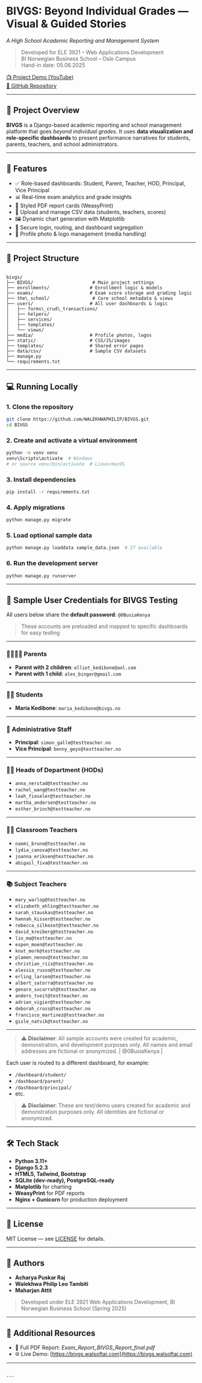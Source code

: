 # BIVGS: Beyond Individual Grades — Visual & Guided Stories  
_A High School Academic Reporting and Management System_

> Developed for ELE 3921 – Web Applications Development  
> BI Norwegian Business School – Oslo Campus  
> Hand-in date: 05.06.2025

[📺 Project Demo (YouTube)](https://www.youtube.com/watch?v=7P4s3DVCt-E)  
[🔗 GitHub Repository](https://github.com/WALEKHWAPHILIP/BIVGS)

---

## 🧭 Project Overview

**BIVGS** is a Django-based academic reporting and school management platform that goes *beyond individual grades*. It uses **data visualization and role-specific dashboards** to present performance narratives for students, parents, teachers, and school administrators.

---

## 🎯 Features

- ✅ Role-based dashboards: Student, Parent, Teacher, HOD, Principal, Vice Principal
- 📊 Real-time exam analytics and grade insights
- 🧾 Styled PDF report cards (WeasyPrint)
- 📁 Upload and manage CSV data (students, teachers, scores)
- 🖼️ Dynamic chart generation with Matplotlib
- 🔐 Secure login, routing, and dashboard segregation
- 📸 Profile photo & logo management (media handling)

---

## 📁 Project Structure

```

bivgs/
├── BIVGS/                      # Main project settings
├── enrollments/               # Enrollment logic & models
├── exams/                     # Exam score storage and grading logic
├── the\_school/                # Core school metadata & views
├── users/                     # All user dashboards & logic
│   ├── forms\_crud\_transactions/
│   ├── helpers/
│   ├── services/
│   ├── templates/
│   └── views/
├── media/                     # Profile photos, logos
├── static/                    # CSS/JS/images
├── templates/                 # Shared error pages
├── data/csv/                  # Sample CSV datasets
├── manage.py
└── requirements.txt

````

---

## 💻 Running Locally

### 1. Clone the repository

```bash
git clone https://github.com/WALEKHWAPHILIP/BIVGS.git
cd BIVGS
````

### 2. Create and activate a virtual environment

```bash
python -m venv venv
venv\Scripts\activate  # Windows
# or source venv/bin/activate  # Linux/macOS
```

### 3. Install dependencies

```bash
pip install -r requirements.txt
```

### 4. Apply migrations

```bash
python manage.py migrate
```

### 5. Load optional sample data

```bash
python manage.py loaddata sample_data.json  # If available
```

### 6. Run the development server

```bash
python manage.py runserver
```

---


## 📑 Sample User Credentials for BIVGS Testing

All users below share the **default password**: `@0BusiaKenya`

> These accounts are preloaded and mapped to specific dashboards for easy testing

---

### 👨‍👩‍👧‍👦 Parents

- **Parent with 2 children**: `elliot_kedibone@aol.com`  
- **Parent with 1 child**: `alex_binger@gmail.com`

---

### 👩‍🎓 Students

- **Maria Kedibone**: `maria_kedibone@bivgs.no`

---

### 🏫 Administrative Staff

- **Principal**: `simon_galle@testteacher.no`  
- **Vice Principal**: `benny_geys@testteacher.no`

---

### 🧑‍🏫 Heads of Department (HODs)

- `anna_nerstad@testteacher.no`  
- `rachel_wang@testteacher.no`  
- `leah_fieseler@testteacher.no`  
- `martha_andersen@testteacher.no`  
- `esther_brinch@testteacher.no`

---

### 👩‍🏫 Classroom Teachers

- `naomi_bruno@testteacher.no`  
- `lydia_canova@testteacher.no`  
- `joanna_eriksen@testteacher.no`  
- `abigail_fiva@testteacher.no`

---

### 📚 Subject Teachers

- `mary_warlop@testteacher.no`  
- `elizabeth_ehling@testteacher.no`  
- `sarah_stauskas@testteacher.no`  
- `hannah_kisser@testteacher.no`  
- `rebecca_silkoset@testteacher.no`  
- `david_kreiberg@testteacher.no`  
- `lin_ma@testteacher.no`  
- `espen_moen@testteacher.no`  
- `knut_mork@testteacher.no`  
- `plamen_nenov@testteacher.no`  
- `christian_riis@testteacher.no`  
- `alessia_russo@testteacher.no`  
- `erling_larsen@testteacher.no`  
- `albert_satorra@testteacher.no`  
- `genaro_sucarrat@testteacher.no`  
- `anders_tveit@testteacher.no`  
- `adrien_vigier@testteacher.no`  
- `deborah_cross@testteacher.no`  
- `francisco_martinez@testteacher.no`  
- `gisle_natvik@testteacher.no`

---

> ⚠️ **Disclaimer**: All sample accounts were created for academic, demonstration, and development purposes only. All names and email addresses are fictional or anonymized.
                               | @0BusiaKenya |

Each user is routed to a different dashboard, for example:

* `/dashboard/student/`
* `/dashboard/parent/`
* `/dashboard/principal/`
* etc.

> ⚠️ **Disclaimer**: These are test/demo users created for academic and demonstration purposes only. All identities are fictional or anonymized.

---

## 🛠️ Tech Stack

* **Python 3.11+**
* **Django 5.2.3**
* **HTML5, Tailwind, Bootstrap**
* **SQLite (dev-ready), PostgreSQL-ready**
* **Matplotlib** for charting
* **WeasyPrint** for PDF reports
* **Nginx + Gunicorn** for production deployment

---

## 📘 License

MIT License — see [LICENSE](LICENSE) for details.

---

## 👥 Authors

* **Acharya Puskar Raj**
* **Walekhwa Philip Leo Tambiti**
* **Maharjan Attit**

> Developed under ELE 3921 Web Applications Development, BI Norwegian Business School (Spring 2025)

---

## 📎 Additional Resources

* 📄 Full PDF Report: *Exam\_Report\_BIVGS\_Report\_final.pdf*
* 🌐 Live Demo: [https://bivgs.walsoftai.com](https://bivgs.walsoftai.com)

---

````

---

